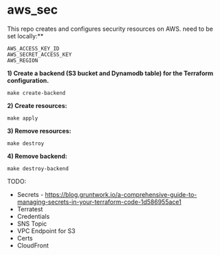 # aws_sec

This repo creates and configures security resources on AWS. 
 need to be set locally:**
```
AWS_ACCESS_KEY_ID
AWS_SECRET_ACCESS_KEY
AWS_REGION
```

**1) Create a backend (S3 bucket and Dynamodb table) for the Terraform configuration.**

```
make create-backend
```

**2) Create resources:**
  
```
make apply
```

**3) Remove resources:**
  
```
make destroy
```

**4) Remove backend:**
  

```
make destroy-backend
```

TODO:
* Secrets - https://blog.gruntwork.io/a-comprehensive-guide-to-managing-secrets-in-your-terraform-code-1d586955ace1
* Terratest
* Credentials
* SNS Topic
* VPC Endpoint for S3
* Certs
* CloudFront